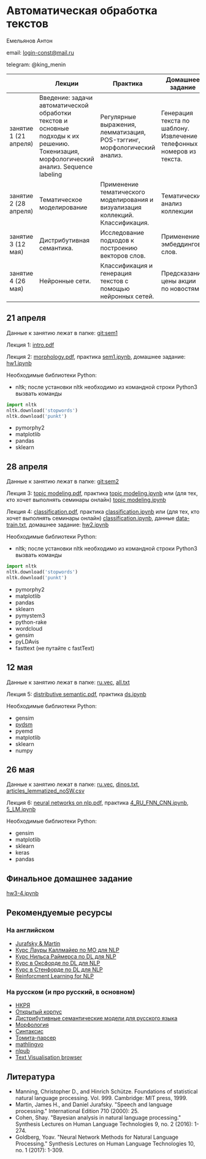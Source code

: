 # Автоматическая обработка текстов 

Емельянов Антон

email: login-const@mail.ru

telegram: @king_menin



|                       | Лекции                                                                                                                                           | Практика                                                    | Домашнее  задание                                                   |
|-----------------------|--------------------------------------------------------------------------------------------------------------------------------------------------|-------------------------------------------------------------|---------------------------------------------------------------------|
| занятие 1 (21 апреля)  | Введение: задачи автоматической обработки текстов и основные подходы к их решению. Токенизация, морфологический анализ. Sequence labeling  | Регулярные выражения, лемматизация, POS-тэггинг, морфологический анализ. | Генерация текста по шаблону. Извлечение телефонных номеров из текста.   
| занятие 2 (28 апреля)  | Тематическое моделирование  | Применение тематического моделирования и визуализация коллекций. Классификация.| Тематический анализ коллекции
| занятие 3 (12 мая)  | Дистрибутивная семантика. | Исследование подходов к построению векторов слов. | Применение эмбеддингов слов.
| занятие 4 (26 мая)  | Нейронные сети. | Классификация и генерация текстов с помощью нейронных сетей. | Предсказание цены акции по новостям.


## 21 апреля

Данные к занятию лежат в папке: [git:sem1](https://github.com/king-menin/nlp-course/tree/master/sem%201)

Лекция 1: [intro.pdf](https://github.com/king-menin/nlp-course/blob/master/lecture%201.%20intro%20to%20nlp/intro.pdf)

Лекция 2: [morphology.pdf](https://github.com/king-menin/nlp-course/blob/master/lecture%202.%20morphology/morphology.pdf),  практика [sem1.ipynb](https://github.com/king-menin/nlp-course/blob/master/sem%201/sem1.ipynb), домашнее задание: [hw1.ipynb](https://github.com/king-menin/nlp-course/blob/master/hw1/hw1.ipynb)

Необходимые библиотеки Python:
* nltk; после установки nltk необходимо из командной строки Python3 вызвать команды
```python
import nltk
nltk.download('stopwords')
nltk.download('punkt')
```
* pymorphy2
* matplotlib
* pandas
* sklearn

## 28 апреля

Данные к занятию лежат в папке: [git:sem2](https://github.com/king-menin/nlp-course/tree/master/sem%202)

Лекция 3: [topic modeling.pdf](https://github.com/king-menin/nlp-course/blob/master/lecture%203.%20topic%20modeling/topic%20modeling.pdf),  практика [topic modeling.ipynb](https://github.com/king-menin/nlp-course/blob/master/sem%202/topic_modeling.ipynb) или (для тех, кто хочет выполнять семинары онлайн) [topic modeling.ipynb](https://drive.google.com/file/d/18QKAqSRyHxueej6XBSNLcEgY9Fr7_kAO/view?usp=sharing)

Лекция 4: [classification.pdf](https://github.com/king-menin/nlp-course/blob/master/lecture%204.%20classification/classification.pdf),  практика [classification.ipynb](https://github.com/king-menin/nlp-course/blob/master/sem%202/classification.ipynb) или (для тех, кто хочет выполнять семинары онлайн) [classification.ipynb](https://drive.google.com/file/d/1I9qBSkgILoLl0fLtm7Mqrl6L3xBv3IOr/view?usp=sharing), данные [data-train.txt](https://drive.google.com/file/d/19e2fOFpykP4iWCCCxzlJraAilvnVb1m9/view?usp=sharing), домашнее задание: [hw2.ipynb](https://github.com/king-menin/nlp-course/blob/master/hw2/hw2.ipynb)

Необходимые библиотеки Python:
* nltk; после установки nltk необходимо из командной строки Python3 вызвать команды
```python
import nltk
nltk.download('stopwords')
nltk.download('punkt')
```
* pymorphy2
* matplotlib
* pandas
* sklearn
* pymystem3
* python-rake
* wordcloud
* gensim
* pyLDAvis
* fasttext (не путайте с fastText)

## 12 мая

Данные к занятию лежат в папке: [ru.vec](https://www.dropbox.com/s/0x7oxso6x93efzj/ru.tar.gz), [all.txt](https://www.dropbox.com/s/ksm21a8y6lgl511/all.txt.zip?dl=0)

Лекция 5: [distributive semantic.pdf](https://github.com/king-menin/nlp-course/blob/master/lecture%205.%20distibutive%20semantic/distributive%20semantic.pdf),  практика [ds.ipynb](https://github.com/king-menin/nlp-course/blob/master/sem%203/ds.ipynb)

Необходимые библиотеки Python:
* gensim
* [pydsm](https://github.com/jimmycallin/pydsm)
* pyemd
* matplotlib
* sklearn
* numpy

## 26 мая

Данные к занятию лежат в папке: [ru.vec](https://www.dropbox.com/s/0x7oxso6x93efzj/ru.tar.gz), [dinos.txt](https://www.dropbox.com/s/e0v7ex10s5kfu0y/dinos.txt?dl=0), [articles_lemmatized_noSW.csv](https://www.dropbox.com/sh/513tgmhz2ollna5/AAB6W-J3zwKDxKHSUnhjaYINa?dl=0&preview=articles_lemmatized_noSW.csv)

Лекция 6: [neural networks on nlp.pdf](https://github.com/king-menin/nlp-course/blob/master/lecture%206.%20neural%20networks%20in%20nlp/neural%20networks%20on%20nlp.pdf),  практика [4_RU_FNN_CNN.ipynb](https://github.com/king-menin/nlp-course/blob/master/sem%204/4_RU_FNN_CNN.ipynb), [5_LM.ipynb](https://github.com/king-menin/nlp-course/blob/master/sem%204/5_LM.ipynb)

Необходимые библиотеки Python:
* gensim
* matplotlib
* sklearn
* keras
* pandas

## Финальное домашнее задание

[hw3-4.ipynb](https://github.com/king-menin/nlp-course/blob/master/hw3-4/hw3-4.ipynb)



## Рекомендуемые ресурсы
### На английском

* [Jurafsky & Martin](https://web.stanford.edu/~jurafsky/slp3/)
* [Курс Лауры Каллмайер по МО для NLP](https://user.phil.hhu.de/~kallmeyer/MachineLearning/index.html)
* [Курс Нильса Раймерса по DL для NLP](https://github.com/UKPLab/deeplearning4nlp-tutorial)
* [Курс в Оксфорде по DL для NLP](https://github.com/UKPLab/deeplearning4nlp-tutorial)
* [Курс в Стенфорде по DL для NLP](http://cs224d.stanford.edu)
* [Reinforcment Learning for NLP](https://github.com/jiyfeng/rl4nlp)


### На русском (и про русский, в основном)

* [НКРЯ](http://ruscorpora.ru)
* [Открытый корпус](http://opencorpora.org)
* [Дистрибутивные семантические модели для русского языка](http://rusvectores.org/ru/)
* [Морфология](https://tech.yandex.ru/mystem/)
* [Синтаксис](https://habrahabr.ru/post/317564/)
* [Томита-парсер](https://tech.yandex.ru/tomita/)
* [mathlingvo](http://mathlingvo.ru)
* [nlpub](https://nlpub.ru)
* [Text Visualisation browser](http://textvis.lnu.se)



## Литература

* Manning, Christopher D., and Hinrich Schütze. Foundations of statistical natural language processing. Vol. 999. Cambridge: MIT press, 1999.
* Martin, James H., and Daniel Jurafsky. "Speech and language processing." International Edition 710 (2000): 25.
* Cohen, Shay. "Bayesian analysis in natural language processing." Synthesis Lectures on Human Language Technologies 9, no. 2 (2016): 1-274.
* Goldberg, Yoav. "Neural Network Methods for Natural Language Processing." Synthesis Lectures on Human Language Technologies 10, no. 1 (2017): 1-309.